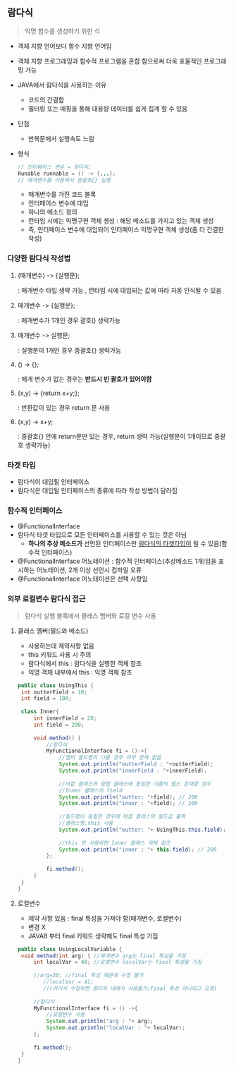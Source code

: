 ## 람다식

> 익명 함수를 생성하기 위한 식

- 객체 지향 언어보다 함수 지향 언어임

- 객체 지향 프로그래밍과 함수적 프로그램을 혼합 함으로써 더욱 효율적인 프로그래밍 가능

- JAVA에서 람다식을 사용하는 이유

  - 코드의 간결함
  - 필터링 또는 매핑을 통해 대용량 데이터를 쉽게 집계 할 수 있음

- 단점 

  - 반복문에서 실행속도 느림

- 형식

  ```java
  // 인터페이스 변수 = 람다식;
  Runable runnable = () -> {...};
  // 매개변수를 이용해서 중괄호{} 실행
  ```

  - 매개변수를 가진 코드 블록
  - 인터페이스 변수에 대입
  - 하나의 메소드 정의
  - 런타임 시에는 익명구현 객체 생성 : 해당 메소드를 가지고 있는 객체 생성
  - 즉, 인터페이스 변수에 대입되어 인터페이스 익명구현 객체 생성(좀 더 간결한 작성)



### 다양한 람다식 작성법

1. (매개변수) -> {실행문};

   : 매개변수 타입 생략 가능 , 런타임 시에 대입되는 값에 따라 자동 인식될 수 있음

2. 매개변수 ->  {실행문};

   : 매개변수가 1개인 경우 괄호() 생략가능

3. 매개변수 -> 실행문;

   : 실행문이 1개인 경우 중괄호{} 생략가능

4. () -> {};

   : 매개 변수가 없는 경우는 **반드시 빈 괄호가 있어야함**

5. (x,y) -> {return x+y;};

   : 반환값이 있는 경우 return 문 사용

6. (x,y) ->  x+y;

   :  중괄호{} 안에 return문만 있는 경우, return 생략 가능(실행문이 1개이므로 중괄호 생략가능)



  ### 타겟 타입

- 람다식이 대입될 인터페이스
- 람다식은 대입될 인터페이스의 종류에 따라 작성 방법이 달라짐



### 함수적 인터페이스

- @FunctionalInterface
- 람다식 타겟 타입으로 모든 인터페이스를 사용할 수 있는 것은 아님
  - **하나의 추상 메소드가** 선언된 인터페이스만 <u>람다식의 타겟타입이</u> 될 수 있음(함수적 인터페이스)  
- @FunctionalInterface 어노테이션 : 함수적 인터페이스(추상메소드 1개)임을 표시하는 어노테이션, 2개 이상 선언시 컴파일 오류
- @FunctionalInterface 어노테이션은 선택 사항임



### 외부 로컬변수 람다식 접근

> 람다식 실행 블록에서 클래스 멤버와 로컬 변수 사용

1. 클래스 멤버(필드와 메소드)

   - 사용하는데 제약사항 없음
   - this 키워드 사용 시 주의
   - 람다식에서 this : 람다식을 실행한 객체 참조
   - 익명 객체 내부에서 this : 익명 객체 참조

   ```java
   public class UsingThis {
   	int outterField = 10;
   	int field = 100;
   	
   	class Inner{
   		int innerField = 20;
   		int field = 200;
   		
   		void method() {
   			//람다식
   			MyFunctionalInterface fi = ()->{
   				//멤버 필드명이 다를 경우 아무 문제 없음
   				System.out.println("outterField : "+outterField);
   				System.out.println("innerField : "+innerField);
   				
   				//바깥 클래스와 중첩 클래스에 동일한 이름의 필드 존재할 경우
   				//Inner 클래스의 field
   				System.out.println("outter: "+field); // 200
   				System.out.println("inner : "+field); // 200
   				
   				//필드명이 동일한 경우에 바깥 클래스의 필드값 출력
   				//클래스명.this 사용
   				System.out.println("outter: "+ UsingThis.this.field); // 100
   				
   				//this 만 사용하면 Inner 클래스 객체 참조
   				System.out.println("inner : "+ this.field); // 200
   			};
   			
   			fi.method();
   		}
   	}
   }
   ```

   

2. 로컬변수

   - 제약 사항 있음 : final 특성을 가져야 함(매개변수, 로컬변수)
   - 변경 X
   - JAVA8 부터 final 키워드 생략해도 final 특성 가짐

   ```java
   public class UsingLocalVariable {
   	void method(int arg) { //매개변수 arg는 final 특성을 가짐
   		int localVar = 40; //로컬변수 localVar는 final 특성을 가짐
   		
   		//arg=30; //final 특성 때문에 수정 불가
           //localVar = 41;
           //(여기서 수정하면 람다식 내에서 사용불가:final 특성 아니라고 오류)
   		
   		//람다식
   		MyFunctionalInterface fi = () ->{
   			//로컬변수 사용
   			System.out.println("arg : "+ arg);
   			System.out.println("localVar : "+ localVar);
   		};
   		
   		fi.method();
   	}
   }
   ```

   

  

  

  

  
